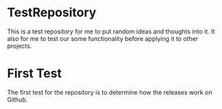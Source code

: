 # TestRepository
This is a test repository for me to put random ideas and thoughts into it. It also for me to test our some functionality before applying it to other projects.

# First Test
The first test for the repository is to determine how the releases work on Github.
